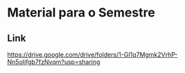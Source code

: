 # Material para o Semestre

## Link

https://drive.google.com/drive/folders/1-GI1q7Mgmk2VrhP-Nn5oIjfgb7fzNvqm?usp=sharing
